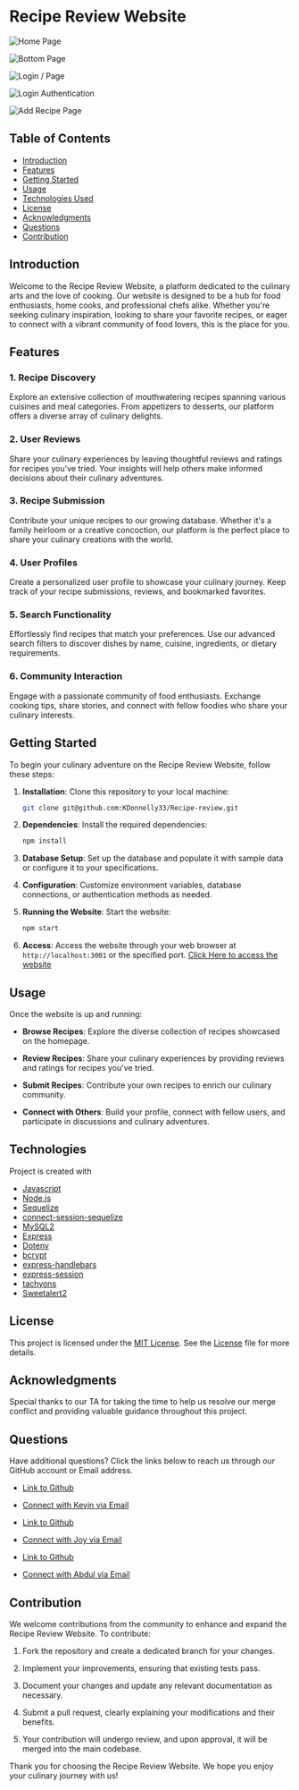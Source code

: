 # Recipe Review Website

![Home Page](public/image/homePage.png)

![Bottom Page](public/image/bottomPage.png)

![Login / Page](public/image/loginSign.png)

![Login Authentication](public/image/loginAuth.png)

![Add Recipe Page](public/image/addRecipePage.png)


## Table of Contents

- [Introduction](#introduction)
- [Features](#features)
- [Getting Started](#getting-started)
- [Usage](#usage)
- [Technologies Used](#technologies-used)
- [License](#license)
- [Acknowledgments](#acknowledgments)
- [Questions](#questions)
- [Contribution](#contribution)


## Introduction

Welcome to the Recipe Review Website, a platform dedicated to the culinary arts and the love of cooking. Our website is designed to be a hub for food enthusiasts, home cooks, and professional chefs alike. Whether you're seeking culinary inspiration, looking to share your favorite recipes, or eager to connect with a vibrant community of food lovers, this is the place for you.

## Features

### 1. Recipe Discovery

Explore an extensive collection of mouthwatering recipes spanning various cuisines and meal categories. From appetizers to desserts, our platform offers a diverse array of culinary delights.

### 2. User Reviews

Share your culinary experiences by leaving thoughtful reviews and ratings for recipes you've tried. Your insights will help others make informed decisions about their culinary adventures.

### 3. Recipe Submission

Contribute your unique recipes to our growing database. Whether it's a family heirloom or a creative concoction, our platform is the perfect place to share your culinary creations with the world.

### 4. User Profiles

Create a personalized user profile to showcase your culinary journey. Keep track of your recipe submissions, reviews, and bookmarked favorites.

### 5. Search Functionality

Effortlessly find recipes that match your preferences. Use our advanced search filters to discover dishes by name, cuisine, ingredients, or dietary requirements.

### 6. Community Interaction

Engage with a passionate community of food enthusiasts. Exchange cooking tips, share stories, and connect with fellow foodies who share your culinary interests.

## Getting Started

To begin your culinary adventure on the Recipe Review Website, follow these steps:

1. **Installation**: Clone this repository to your local machine:

   ```bash
   git clone git@github.com:KDonnelly33/Recipe-review.git
   ```

2. **Dependencies**: Install the required dependencies:

   ```bash
   npm install
   ```

3. **Database Setup**: Set up the database and populate it with sample data or configure it to your specifications.

4. **Configuration**: Customize environment variables, database connections, or authentication methods as needed.

5. **Running the Website**: Start the website:

   ```bash
   npm start
   ```

6. **Access**: Access the website through your web browser at `http://localhost:3001` or the specified port.
   [Click Here to access the website](https://protected-escarpment-11572-48e550723f6b.herokuapp.com/)
   
   
## Usage

Once the website is up and running:

- **Browse Recipes**: Explore the diverse collection of recipes showcased on the homepage.

- **Review Recipes**: Share your culinary experiences by providing reviews and ratings for recipes you've tried.

- **Submit Recipes**: Contribute your own recipes to enrich our culinary community.

- **Connect with Others**: Build your profile, connect with fellow users, and participate in discussions and culinary adventures.


## Technologies
Project is created with 
* [Javascript](https://www.javascript.com/)
* [Node.js](https://nodejs.org/en/)
* [Sequelize](https://www.npmjs.com/package/sequelize)
* [connect-session-sequelize](https://www.npmjs.com/package/connect-session-sequelize)
* [MySQL2](https://www.npmjs.com/package/mysql2)
* [Express](https://www.npmjs.com/package/express)
* [Dotenv](https://www.npmjs.com/package/dotenv)
* [bcrypt](https://www.npmjs.com/package/bcrypt)
* [express-handlebars](https://www.npmjs.com/package/express-handlebars)
* [express-session](https://www.npmjs.com/package/express-session-sequelize)
* [tachyons](https://www.npmjs.com/package/tachyons) 
* [Sweetalert2](https://www.npmjs.com/package/sweetalert2)

## License

This project is licensed under the [MIT License](LICENSE). See the [License](LICENSE) file for more details.

## Acknowledgments

Special thanks to our TA for taking the time to help us resolve our merge conflict and providing valuable guidance throughout this project.

## Questions

Have additional questions? Click the links below to reach us through our GitHub account or Email address.

- [Link to Github](https://github.com/KDonnelly33)
- [Connect with Kevin via Email](mailto:Kevin.donnelly3@gmail.com)

- [Link to Github](https://github.com/abdulsamedtma)
- [Connect with Joy via Email](mailto:yiseo1122@gmail.com)

- [Link to Github](https://github.com/abdulsamedtma)
- [Connect with Abdul via Email](mailto:abdulsamedtma@gmail.com)

## Contribution

We welcome contributions from the community to enhance and expand the Recipe Review Website. To contribute:

1. Fork the repository and create a dedicated branch for your changes.

2. Implement your improvements, ensuring that existing tests pass.

3. Document your changes and update any relevant documentation as necessary.

4. Submit a pull request, clearly explaining your modifications and their benefits.

5. Your contribution will undergo review, and upon approval, it will be merged into the main codebase.

Thank you for choosing the Recipe Review Website. We hope you enjoy your culinary journey with us!

